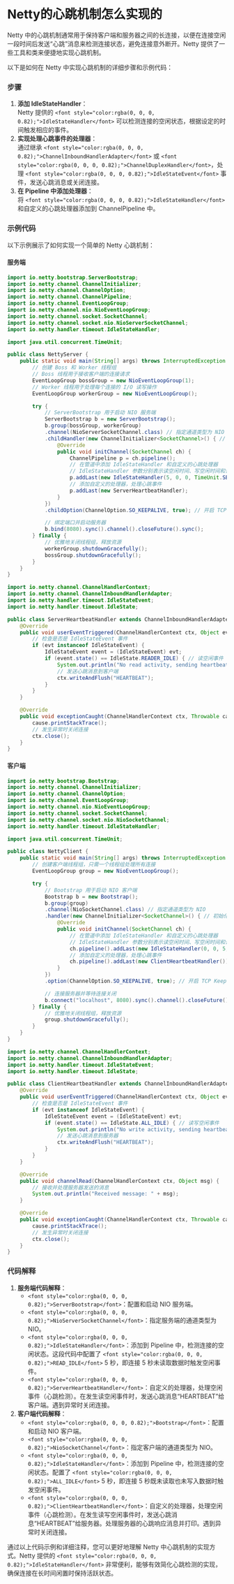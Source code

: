 # Netty的心跳机制怎么实现的

<font style="color:rgba(0, 0, 0, 0.82);">Netty 中的心跳机制通常用于保持客户端和服务器之间的长连接，以便在连接空闲一段时间后发送“心跳”消息来检测连接状态，避免连接意外断开。Netty 提供了一些工具和类来便捷地实现心跳机制。</font>

<font style="color:rgba(0, 0, 0, 0.82);">以下是如何在 Netty 中实现心跳机制的详细步骤和示例代码：</font>

### <font style="color:rgba(0, 0, 0, 0.82);">步骤</font>
1. **<font style="color:rgba(0, 0, 0, 0.82);">添加 IdleStateHandler</font>**<font style="color:rgba(0, 0, 0, 0.82);">：  
</font><font style="color:rgba(0, 0, 0, 0.82);">Netty 提供的</font><font style="color:rgba(0, 0, 0, 0.82);"> </font>`<font style="color:rgba(0, 0, 0, 0.82);">IdleStateHandler</font>`<font style="color:rgba(0, 0, 0, 0.82);"> </font><font style="color:rgba(0, 0, 0, 0.82);">可以检测连接的空闲状态，根据设定的时间触发相应的事件。</font>
2. **<font style="color:rgba(0, 0, 0, 0.82);">实现处理心跳事件的处理器</font>**<font style="color:rgba(0, 0, 0, 0.82);">：  
</font><font style="color:rgba(0, 0, 0, 0.82);">通过继承</font><font style="color:rgba(0, 0, 0, 0.82);"> </font>`<font style="color:rgba(0, 0, 0, 0.82);">ChannelInboundHandlerAdapter</font>`<font style="color:rgba(0, 0, 0, 0.82);"> </font><font style="color:rgba(0, 0, 0, 0.82);">或</font><font style="color:rgba(0, 0, 0, 0.82);"> </font>`<font style="color:rgba(0, 0, 0, 0.82);">ChannelDuplexHandler</font>`<font style="color:rgba(0, 0, 0, 0.82);">，处理</font><font style="color:rgba(0, 0, 0, 0.82);"> </font>`<font style="color:rgba(0, 0, 0, 0.82);">IdleStateEvent</font>`<font style="color:rgba(0, 0, 0, 0.82);"> </font><font style="color:rgba(0, 0, 0, 0.82);">事件，发送心跳消息或关闭连接。</font>
3. **<font style="color:rgba(0, 0, 0, 0.82);">在 Pipeline 中添加处理器</font>**<font style="color:rgba(0, 0, 0, 0.82);">：  
</font><font style="color:rgba(0, 0, 0, 0.82);">将</font><font style="color:rgba(0, 0, 0, 0.82);"> </font>`<font style="color:rgba(0, 0, 0, 0.82);">IdleStateHandler</font>`<font style="color:rgba(0, 0, 0, 0.82);"> </font><font style="color:rgba(0, 0, 0, 0.82);">和自定义的心跳处理器添加到 ChannelPipeline 中。</font>

### <font style="color:rgba(0, 0, 0, 0.82);">示例代码</font>
<font style="color:rgba(0, 0, 0, 0.82);">以下示例展示了如何实现一个简单的 Netty 心跳机制：</font>

#### <font style="color:rgba(0, 0, 0, 0.82);">服务端</font>
```java
import io.netty.bootstrap.ServerBootstrap;  
import io.netty.channel.ChannelInitializer;  
import io.netty.channel.ChannelOption;  
import io.netty.channel.ChannelPipeline;  
import io.netty.channel.EventLoopGroup;  
import io.netty.channel.nio.NioEventLoopGroup;  
import io.netty.channel.socket.SocketChannel;  
import io.netty.channel.socket.nio.NioServerSocketChannel;  
import io.netty.handler.timeout.IdleStateHandler;  

import java.util.concurrent.TimeUnit;  

public class NettyServer {  
    public static void main(String[] args) throws InterruptedException {  
        // 创建 Boss 和 Worker 线程组  
        // Boss 线程用于接收客户端的连接请求  
        EventLoopGroup bossGroup = new NioEventLoopGroup(1);  
        // Worker 线程用于处理每个连接的 I/O 读写操作  
        EventLoopGroup workerGroup = new NioEventLoopGroup();  

        try {  
            // ServerBootstrap 用于启动 NIO 服务端  
            ServerBootstrap b = new ServerBootstrap();  
            b.group(bossGroup, workerGroup)  
            .channel(NioServerSocketChannel.class) // 指定通道类型为 NIO  
            .childHandler(new ChannelInitializer<SocketChannel>() { // 初始化每一个新连接的通道  
                @Override  
                public void initChannel(SocketChannel ch) {  
                    ChannelPipeline p = ch.pipeline();  
                    // 在管道中添加 IdleStateHandler 和自定义的心跳处理器  
                    // IdleStateHandler 参数分别表示读空闲时间、写空闲时间和读写空闲时间  
                    p.addLast(new IdleStateHandler(5, 0, 0, TimeUnit.SECONDS));  
                    // 添加自定义的处理器，处理心跳事件  
                    p.addLast(new ServerHeartbeatHandler);  
                }  
            })  
            .childOption(ChannelOption.SO_KEEPALIVE, true); // 开启 TCP Keepalive 选项  

            // 绑定端口并启动服务器  
            b.bind(8080).sync().channel().closeFuture().sync();  
        } finally {  
            // 优雅地关闭线程组，释放资源  
            workerGroup.shutdownGracefully();  
            bossGroup.shutdownGracefully();  
        }  
    }  
}  

import io.netty.channel.ChannelHandlerContext;  
import io.netty.channel.ChannelInboundHandlerAdapter;  
import io.netty.handler.timeout.IdleStateEvent;  
import io.netty.handler.timeout.IdleState;  

public class ServerHeartbeatHandler extends ChannelInboundHandlerAdapter {  
    @Override  
    public void userEventTriggered(ChannelHandlerContext ctx, Object evt) throws Exception {  
        // 检查是否是 IdleStateEvent 事件  
        if (evt instanceof IdleStateEvent) {  
            IdleStateEvent event = (IdleStateEvent) evt;  
            if (event.state() == IdleState.READER_IDLE) { // 读空闲事件  
                System.out.println("No read activity, sending heartbeat to client...");  
                // 发送心跳消息到客户端  
                ctx.writeAndFlush("HEARTBEAT");  
            }  
        }  
    }  

    @Override  
    public void exceptionCaught(ChannelHandlerContext ctx, Throwable cause) {  
        cause.printStackTrace();  
        // 发生异常时关闭连接  
        ctx.close();  
    }  
}
```

#### <font style="color:rgba(0, 0, 0, 0.82);">客户端</font>
```java
import io.netty.bootstrap.Bootstrap;  
import io.netty.channel.ChannelInitializer;  
import io.netty.channel.ChannelOption;  
import io.netty.channel.EventLoopGroup;  
import io.netty.channel.nio.NioEventLoopGroup;  
import io.netty.channel.socket.SocketChannel;  
import io.netty.channel.socket.nio.NioSocketChannel;  
import io.netty.handler.timeout.IdleStateHandler;  

import java.util.concurrent.TimeUnit;  

public class NettyClient {  
    public static void main(String[] args) throws InterruptedException {  
        // 创建客户端线程组，只需一个线程组处理所有连接  
        EventLoopGroup group = new NioEventLoopGroup();  

        try {  
            // Bootstrap 用于启动 NIO 客户端  
            Bootstrap b = new Bootstrap();  
            b.group(group)  
            .channel(NioSocketChannel.class) // 指定通道类型为 NIO  
            .handler(new ChannelInitializer<SocketChannel>() { // 初始化每一个新连接的通道  
                @Override  
                public void initChannel(SocketChannel ch) {  
                    // 在管道中添加 IdleStateHandler 和自定义的心跳处理器  
                    // IdleStateHandler 参数分别表示读空闲时间、写空闲时间和读写空闲时间  
                    ch.pipeline().addLast(new IdleStateHandler(0, 0, 5, TimeUnit.SECONDS));  
                    // 添加自定义的处理器，处理心跳事件  
                    ch.pipeline().addLast(new ClientHeartbeatHandler());  
                }  
            })  
            .option(ChannelOption.SO_KEEPALIVE, true); // 开启 TCP Keepalive 选项  

            // 连接服务器并等待连接关闭  
            b.connect("localhost", 8080).sync().channel().closeFuture().sync();  
        } finally {  
            // 优雅地关闭线程组，释放资源  
            group.shutdownGracefully();  
        }  
    }  
}  

import io.netty.channel.ChannelHandlerContext;  
import io.netty.channel.ChannelInboundHandlerAdapter;  
import io.netty.handler.timeout.IdleStateEvent;  
import io.netty.handler.timeout.IdleState;  

public class ClientHeartbeatHandler extends ChannelInboundHandlerAdapter {  
    @Override  
    public void userEventTriggered(ChannelHandlerContext ctx, Object evt) throws Exception {  
        // 检查是否是 IdleStateEvent 事件  
        if (evt instanceof IdleStateEvent) {  
            IdleStateEvent event = (IdleStateEvent) evt;  
            if (event.state() == IdleState.ALL_IDLE) { // 读写空闲事件  
                System.out.println("No write activity, sending heartbeat to server...");  
                // 发送心跳消息到服务器  
                ctx.writeAndFlush("HEARTBEAT");  
            }  
        }  
    }  

    @Override  
    public void channelRead(ChannelHandlerContext ctx, Object msg) {  
        // 接收并处理服务器发送的消息  
        System.out.println("Received message: " + msg);  
    }  

    @Override  
    public void exceptionCaught(ChannelHandlerContext ctx, Throwable cause) {  
        cause.printStackTrace();  
        // 发生异常时关闭连接  
        ctx.close();  
    }  
}
```

### <font style="color:rgba(0, 0, 0, 0.82);">代码解释</font>
1. **<font style="color:rgba(0, 0, 0, 0.82);">服务端代码解释</font>**<font style="color:rgba(0, 0, 0, 0.82);">：</font>
    - `<font style="color:rgba(0, 0, 0, 0.82);">ServerBootstrap</font>`<font style="color:rgba(0, 0, 0, 0.82);">：配置和启动 NIO 服务端。</font>
    - `<font style="color:rgba(0, 0, 0, 0.82);">NioServerSocketChannel</font>`<font style="color:rgba(0, 0, 0, 0.82);">：指定服务端的通道类型为 NIO。</font>
    - `<font style="color:rgba(0, 0, 0, 0.82);">IdleStateHandler</font>`<font style="color:rgba(0, 0, 0, 0.82);">：添加到 Pipeline 中，检测连接的空闲状态。这段代码中配置了</font><font style="color:rgba(0, 0, 0, 0.82);"> </font>`<font style="color:rgba(0, 0, 0, 0.82);">READ_IDLE</font>`<font style="color:rgba(0, 0, 0, 0.82);"> </font><font style="color:rgba(0, 0, 0, 0.82);">5 秒，即连接 5 秒未读取数据时触发空闲事件。</font>
    - `<font style="color:rgba(0, 0, 0, 0.82);">ServerHeartbeatHandler</font>`<font style="color:rgba(0, 0, 0, 0.82);">：自定义的处理器，处理空闲事件（心跳检测）。在发生读空闲事件时，发送心跳消息“HEARTBEAT”给客户端。遇到异常时关闭连接。</font>
2. **<font style="color:rgba(0, 0, 0, 0.82);">客户端代码解释</font>**<font style="color:rgba(0, 0, 0, 0.82);">：</font>
    - `<font style="color:rgba(0, 0, 0, 0.82);">Bootstrap</font>`<font style="color:rgba(0, 0, 0, 0.82);">：配置和启动 NIO 客户端。</font>
    - `<font style="color:rgba(0, 0, 0, 0.82);">NioSocketChannel</font>`<font style="color:rgba(0, 0, 0, 0.82);">：指定客户端的通道类型为 NIO。</font>
    - `<font style="color:rgba(0, 0, 0, 0.82);">IdleStateHandler</font>`<font style="color:rgba(0, 0, 0, 0.82);">：添加到 Pipeline 中，检测连接的空闲状态。配置了</font><font style="color:rgba(0, 0, 0, 0.82);"> </font>`<font style="color:rgba(0, 0, 0, 0.82);">ALL_IDLE</font>`<font style="color:rgba(0, 0, 0, 0.82);"> </font><font style="color:rgba(0, 0, 0, 0.82);">5 秒，即连接 5 秒既未读取也未写入数据时触发空闲事件。</font>
    - `<font style="color:rgba(0, 0, 0, 0.82);">ClientHeartbeatHandler</font>`<font style="color:rgba(0, 0, 0, 0.82);">：自定义的处理器，处理空闲事件（心跳检测）。在发生读写空闲事件时，发送心跳消息“HEARTBEAT”给服务器。处理服务器的心跳响应消息并打印。遇到异常时关闭连接。</font>

<font style="color:rgba(0, 0, 0, 0.82);">通过以上代码示例和详细注释，您可以更好地理解 Netty 中心跳机制的实现方式。Netty 提供的 </font>`<font style="color:rgba(0, 0, 0, 0.82);">IdleStateHandler</font>`<font style="color:rgba(0, 0, 0, 0.82);"> 非常便利，能够有效简化心跳检测的实现，确保连接在长时间闲置时保持活跃状态。</font>


